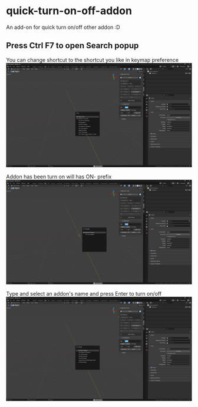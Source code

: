 # quick-turn-on-off-addon
An add-on for quick turn on/off other addon :D

## Press Ctrl F7 to open Search popup
You can change shortcut to the shortcut you like in keymap preference
![Addon interface - Search popup](https://github.com/xdppx/quick-turn-on-off-addon/blob/main/imgs/Addon%20Search%20popup.png)

Addon has been turn on will has ON- prefix 
![Currently running addon](https://github.com/xdppx/quick-turn-on-off-addon/blob/main/imgs/blender-addon-turned-on-screenshot.png)

Type and select an addon's name and press Enter to turn on/off
![Addon Searching](https://github.com/xdppx/quick-turn-on-off-addon/blob/main/imgs/blender-addon-searching-screenshot.png)
